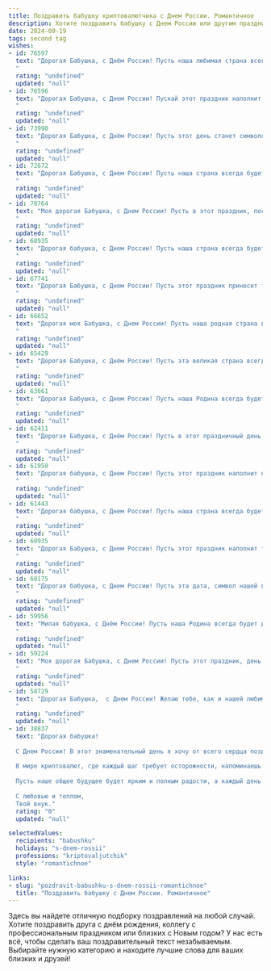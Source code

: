 ```yaml
---
title: Поздравить бабушку криптовалютчика с Днем России. Романтичное
description: Хотите поздравить бабушку с Днем России или другим праздником? Наш ИИ создаст незабываемое поздравление, а вы обязательно выделитесь среди других.  
date: 2024-09-19
tags: second tag
wishes:
- id: 76597
  text: "Дорогая Бабушка, с Днём России! Пусть наша любимая страна всегда будет сильной и процветающей, а ты будешь окружена любовью и заботой. Пусть твоя жизнь будет наполнена счастьем и оптимизмом!
  "
  rating: "undefined"
  updated: "null"
- id: 76596
  text: "Дорогая Бабушка, с Днем России! Пускай этот праздник наполнит твой дом светлым теплом, а любовь и радость будут с тобой всегда, словно драгоценные криптовалюты!
  "
  rating: "undefined"
  updated: "null"
- id: 73990
  text: "Дорогая Бабушка, с Днём России! Пусть этот день станет символом процветания нашей Родины, а твоя душа, подобно криптовалюте, всегда остается сильной и ценной!
  "
  rating: "undefined"
  updated: "null"
- id: 72672
  text: "Дорогая Бабушка, с Днем России! Пусть наша страна всегда будет полна любви, мира и процветания, как твоя душа, полная нежности и заботы. Пусть твоя жизнь будет соткана из таких же ярких красок, как наша великая Родина, а твой дух будет сильным и стойким, как криптовалютный рынок, который ты так хорошо знаешь.  С праздником, моя любимая!
  "
  rating: "undefined"
  updated: "null"
- id: 70764
  text: "Моя дорогая Бабушка, с Днем России! Пусть в этот праздник, посвященный нашей любимой стране,  Ваше сердце наполнится теплом и любовью, как и наша страна – силой и процветанием!  Пусть  ваша жизнь будет такой же яркой и неповторимой, как криптовалютный мир, в котором Вы так уверенно  движетесь,  и пусть каждый день приносит Вам  радость и вдохновение!
  "
  rating: "undefined"
  updated: "null"
- id: 68935
  text: "Дорогая бабушка, с Днем России! Пусть наша страна всегда будет сильной и процветающей, а мы – гордыми её гражданами. Желаю тебе крепкого здоровья, светлых радостей и безграничной любви! Пусть твоя жизнь будет полна тепла, как летнее солнце, а душа – так же светла и чиста, как небо над нашей Родиной.
  "
  rating: "undefined"
  updated: "null"
- id: 67741
  text: "Дорогая Бабушка, с Днем России! Пусть этот праздник принесет тебе мир, добро, и пусть твоя жизнь будет наполнена такой же нежной и искренней любовью, как та, что ты даришь нам.  Пусть каждый день будет для тебя ярким и счастливым, как летний рассвет на родной земле.
  "
  rating: "undefined"
  updated: "null"
- id: 66652
  text: "Дорогая моя Бабушка, с Днем России! Пусть наша родная страна всегда сияет яркой звездой свободы и процветания, а наша любовь к ней – будет нерушимой, как твои крепкие объятия.  С праздником! 💖
  "
  rating: "undefined"
  updated: "null"
- id: 65429
  text: "Дорогая Бабушка, с Днём России! Пусть эта великая страна всегда будет для тебя источником вдохновения и любви, а в твоём сердце царит мир и спокойствие. Желаю тебе крепкого здоровья, долголетия и счастья!
  "
  rating: "undefined"
  updated: "null"
- id: 63661
  text: "Дорогая Бабушка, с Днем России! Пусть наша Родина всегда будет сильной и процветающей, а мы – ее верными и любящими гражданами. Ты, моя дорогая, всегда была для меня символом отечества, его истории и духа.  Желаю тебе крепкого здоровья, душевного тепла и радости, чтобы ты всегда чувствовала себя любимой и счастливой.  С любовью, твоя (твой) (имя)!
  "
  rating: "undefined"
  updated: "null"
- id: 62411
  text: "Дорогая Бабушка, с Днём России! Пусть в этот праздничный день, когда страна отмечает свою свободу и единение, твоя душа наполнится любовью, а сердце — радостью. Пусть твоя жизнь будет такой же яркой, как триколор, и такой же сильной, как дух России!
  "
  rating: "undefined"
  updated: "null"
- id: 61950
  text: "Дорогая бабушка, с Днем России! Пусть этот праздник наполнит нашу Родину любовью, единством и благополучием. Пусть криптовалюты принесут тебе не только финансовую стабильность, но и радость от твоих успехов.
  "
  rating: "undefined"
  updated: "null"
- id: 61443
  text: "Дорогая бабушка, с Днем России! Пусть наша страна всегда будет сильной и процветающей, а наша дружная семья –  крепкой опорой друг для друга.  Пусть ваш день будет полон радости, любви и светлых мыслей!  С любовью, ваш криптовалютчик.
  "
  rating: "undefined"
  updated: "null"
- id: 60935
  text: "Дорогая Бабушка, с Днем России! Пусть этот праздник наполнит твою жизнь теплом, любовью и чувством глубокой гордости за нашу великую страну. Пусть твоя душа всегда остаётся молодой и такой же прекрасной, как наша Россия.
  "
  rating: "undefined"
  updated: "null"
- id: 60175
  text: "Дорогая бабушка, с Днем России! Пусть эта дата, символ нашей великой страны, напоминает нам о вечных ценностях: любви, дружбе, чести и свободе. Пусть ваша жизнь будет наполнена радостными мгновениями, а сердце всегда греет теплота родных. И пусть криптовалюты приносят вам удачу, как символ процветающего будущего!
  "
  rating: "undefined"
  updated: "null"
- id: 59956
  text: "Милая бабушка, с Днём России! Пусть наша Родина всегда будет для тебя источником любви, силы и вдохновения. Пусть этот праздник станет символом твоего непоколебимого духа,  а любовь к Отечеству —  неиссякаемым источником радости и счастья.
  "
  rating: "undefined"
  updated: "null"
- id: 59224
  text: "Моя дорогая Бабушка, с Днем России! Пусть этот праздник, день нашей свободы и единства, подарит тебе столько же тепла и любви, сколько ты даришь нам всю свою жизнь. Пусть твоя душа, как и наша страна, будет полна гордости и надежды на светлое будущее.
  "
  rating: "undefined"
  updated: "null"
- id: 58729
  text: "Дорогая Бабушка,  с Днем России! Желаю тебе, как и нашей любимой стране, процветания, радости и мирного неба над головой. Пусть в твоей жизни всегда царит любовь и тепло, пусть каждый день будет наполнен счастьем и прекрасными мгновениями, как наша любимая Россия – великой историей и богатой культурой!
  "
  rating: "undefined"
  updated: "null"
- id: 38837
  text: "Дорогая бабушка!
  
  С Днем России! В этот знаменательный день я хочу от всего сердца поздравить тебя и выразить свою безмерную любовь и глубокое уважение. Ты — наша крепость и опора, человек, который вдохновляет своей мудростью и теплом.
  
  В мире криптовалют, где каждый шаг требует осторожности, напоминаешь ты мне о надежных ценностях и истинах, которые нельзя подменить. Так же, как и в криптовалютах, в жизни главное — находить смысл и стремиться к стабильности. А ты всегда была нашим золотым активом, дарящим любовь и поддержку!
  
  Пусть наше общее будущее будет ярким и полным радости, а каждый день приносит новые возможности для счастья и вдохновения. Желаю тебе здоровья, энергии и ярких моментов, которые согревают душу, ведь ты — мой главный капитал.
  
  С любовью и теплом,
  Твой внук."
  rating: "0"
  updated: "null"

selectedValues:
  recipients: "babushku"
  holidays: "s-dnem-rossii"
  professions: "kriptovaljutchik"
  style: "romantichnoe"

links:
- slug: "pozdravit-babushku-s-dnem-rossii-romantichnoe"
  title: "Поздравить бабушку с Днем России. Романтичное"
---
```


Здесь вы найдете отличную подборку поздравлений на любой случай. 
Хотите поздравить друга с днём рождения, коллегу с профессиональным праздником или близких с Новым годом? У нас есть всё, чтобы сделать ваш поздравительный текст незабываемым. Выбирайте нужную категорию и находите лучшие слова для ваших близких и друзей!
